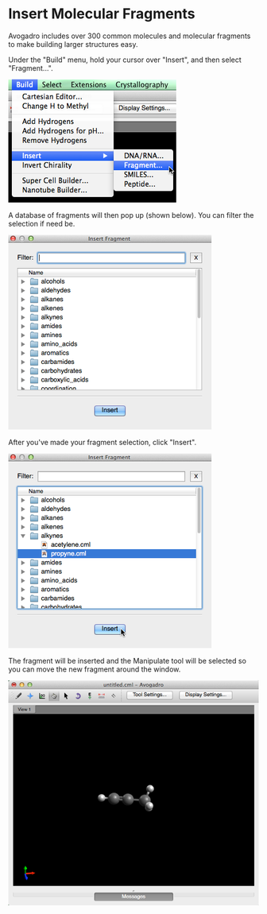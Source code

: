 # Insert Molecular Fragments

Avogadro includes over 300 common molecules and molecular fragments to make building larger structures easy.

Under the "Build" menu, hold your cursor over "Insert", and then select "Fragment...".

![](../../_images/6810692f-69b6-46fe-a023-2137f5ac4a9a.png)

A database of fragments will then pop up \(shown below\). You can filter the selection if need be.

![](../../_images/3a752e8b-7c31-4dce-8e2a-95589bf6e99c.png)

After you've made your fragment selection, click "Insert".

![](../../_images/d28afc88-e025-47d8-be33-7d0d94e85e68.png)

The fragment will be inserted and the Manipulate tool will be selected so you can move the new fragment around the window.

![](../../_images/5d494d9e-12df-4977-b482-6f2665cf2dcc.png)

